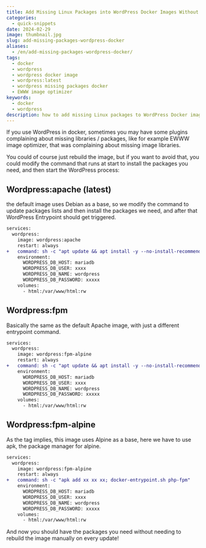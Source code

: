 ```yaml
---
title: Add Missing Linux Packages into WordPress Docker Images Without Rebuilding
categories:
  - quick-snippets
date: 2024-02-29
image: thumbnail.jpg
slug: add-missing-packages-wordpress-docker
aliases:
  - /en/add-missing-packages-wordpress-docker/
tags:
  - docker
  - wordpress
  - wordpress docker image
  - wordpress:latest
  - wordpress missing packages docker
  - EWWW image optimizer
keywords: 
  - docker
  - wordpress
description: how to add missing Linux packages to WordPress Docker images without the need to rebuild them for each update.
---
```

If you use WordPress in docker, sometimes you may have some plugins complaining about missing libraries / packages, like for example EWWW image optimizer, that was complaining about missing image libraries.

You could of course just rebuild the image, but if you want to avoid that, you could modify the command that runs at start to install the packages you need, and then start the WordPress process:

## Wordpress:apache (latest)
the default image uses Debian as a base, so we modify the command to update packages lists and then install the packages we need, and after that WordPress Entrypoint should get triggered.
```diff
services:
  wordpress:
    image: wordpress:apache
    restart: always
+   command: sh -c "apt update && apt install -y --no-install-recommends xxxxxxx; docker-entrypoint.sh apache2-foreground"
    environment:
      WORDPRESS_DB_HOST: mariadb
      WORDPRESS_DB_USER: xxxx
      WORDPRESS_DB_NAME: wordpress
      WORDPRESS_DB_PASSWORD: xxxxx
    volumes:
      - html:/var/www/html:rw
```

## Wordpress:fpm
Basically the same as the default Apache image, with just a different entrypoint command.
```diff
services:
  wordpress:
    image: wordpress:fpm-alpine
    restart: always
+   command: sh -c "apt update && apt install -y --no-install-recommends xxxxxxx; docker-entrypoint.sh php-fpm"
    environment:
      WORDPRESS_DB_HOST: mariadb
      WORDPRESS_DB_USER: xxxx
      WORDPRESS_DB_NAME: wordpress
      WORDPRESS_DB_PASSWORD: xxxxx
    volumes:
      - html:/var/www/html:rw
```

## Wordpress:fpm-alpine
As the tag implies, this image uses Alpine as a base, here we have to use apk, the package manager for alpine.

```diff
services:
  wordpress:
    image: wordpress:fpm-alpine
    restart: always
+   command: sh -c "apk add xx xx xx; docker-entrypoint.sh php-fpm"
    environment:
      WORDPRESS_DB_HOST: mariadb
      WORDPRESS_DB_USER: xxxx
      WORDPRESS_DB_NAME: wordpress
      WORDPRESS_DB_PASSWORD: xxxxx
    volumes:
      - html:/var/www/html:rw
```

And now you should have the packages you need without needing to rebuild the image manually on every update!